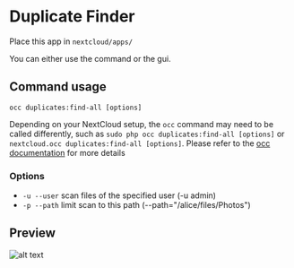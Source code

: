 # Duplicate Finder
Place this app in ```nextcloud/apps/```

You can either use the command or the gui. 

## Command usage

  ```occ duplicates:find-all [options]```
  
Depending on your NextCloud setup, the `occ` command may need to be called differently, such as `sudo php occ duplicates:find-all [options]` or `nextcloud.occ duplicates:find-all [options]`. Please refer to the [occ documentation](https://docs.nextcloud.com/server/15/admin_manual/configuration_server/occ_command.html) for more details


### Options
- `-u --user` scan files of the specified user (-u admin)
- `-p --path` limit scan to this path (--path="/alice/files/Photos")


## Preview

![alt text](https://raw.githubusercontent.com/PaulLereverend/NextcloudDuplicateFinder/master/img/preview.png)
